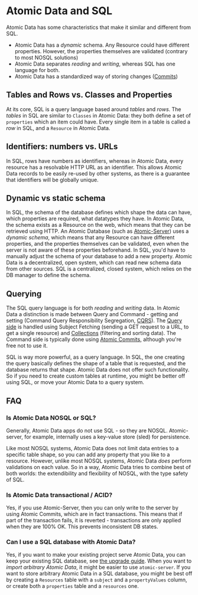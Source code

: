 # Atomic Data and SQL

Atomic Data has some characteristics that make it similar and different from SQL.

- Atomic Data has a _dynamic_ schema. Any Resource could have different properties. However, the properties themselves are validated (contrary to most NOSQL solutions)
- Atomic Data separates _reading_ and _writing_, whereas SQL has one language for both.
- Atomic Data has a standardized way of storing changes ([Commits](../commits/intro.md))

## Tables and Rows vs. Classes and Properties

At its core, SQL is a query language based around _tables_ and _rows_.
The _tables_ in SQL are similar to `Classes` in Atomic Data: they both define a set of `properties` which an item could have.
Every single item in a table is called a _row_ in SQL, and a `Resource` in Atomic Data.

## Identifiers: numbers vs. URLs

In SQL, rows have numbers as identifiers, whereas in Atomic Data, every resource has a resolvable HTTP URL as an identifier.
This allows Atomic Data records to be easily re-used by other systems, as there is a guarantee that identifiers will be globally unique.

## Dynamic vs static schema

In SQL, the schema of the database defines which shape the data can have, which properties are required, what datatypes they have.
In Atomic Data, the schema exists as a Resource on the web, which means that they can be retrieved using HTTP.
An Atomic Database (such as [Atomic-Server](https://crates.io/crates/atomic-server)) uses a _dynamic schema_,
which means that any Resource can have different properties, and the properties themselves can be validated, even when the server is not aware of these properties beforehand.
In SQL, you'd have to manually adjust the schema of your database to add a new property.
Atomic Data is a decentralized, open system, which can read new schema data from other sources.
SQL is a centralized, closed system, which relies on the DB manager to define the schema.

## Querying

The SQL query language is for both _reading_ and _writing_ data.
In Atomic Data a distinction is made between Query and Command - getting and setting (Command Query Responsibility Segregation, [CQRS](https://martinfowler.com/bliki/CQRS.html)).
The [Query side](../core/querying.md) is handled using Subject Fetching (sending a GET request to a URL, to get a single resource) and [Collections](../schema/collections.md) (filtering and sorting data).
The Command side is typically done using [Atomic Commits](../commits/intro.md), although you're free not to use it.

SQL is way more powerful, as a query language.
In SQL, the one creating the query basically defines the shape of a table that is requested, and the database returns that shape.
Atomic Data does not offer such functionality.
So if you need to create custom tables at runtime, you might be better off using SQL, or move your Atomic Data to a query system.

## FAQ

### Is Atomic Data NOSQL or SQL?

Generally, Atomic Data apps do not use SQL - so they are NOSQL.
Atomic-server, for example, internally uses a key-value store (sled) for persistence.

Like most NOSQL systems, Atomic Data does not limit data entries to a specific table shape, so you can add any property that you like to a resource.
However, unlike most NOSQL systems, Atomic Data _does_ perform validations on each value.
So in a way, Atomic Data tries to combine best of both worlds: the extendibility and flexibility of NOSQL, with the type safety of SQL.

### Is Atomic Data transactional / ACID?

Yes, if you use Atomic-Server, then you can only write to the server by using Atomic Commits, which are in fact transactions.
This means that if part of the transaction fails, it is reverted - transactions are only applied when they are 100% OK.
This prevents inconsistent DB states.

### Can I use a SQL database with Atomic Data?

Yes, if you want to make your existing project serve Atomic Data, you can keep your existing SQL database, see [the upgrade guide](upgrade.md).
When you want to _import arbitrary Atomic Data_, it might be easier to use `atomic-server`.
If you want to store arbitrary Atomic Data in a SQL database, you might be best off by creating a `Resources` table with a `subject` and a `propertyValues` column, or create both a `properties` table and a `resources` one.
